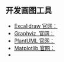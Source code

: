 
## 开发画图工具
 - [Excalidraw 官网：](https://excalidraw.com/)
 - [Graphviz  官网：](https://graphviz.org/)
 - [PlantUML 官网：](https://plantuml.com/zh/)
 - [Matplotlib 官网：](https://matplotlib.org/)
 - 